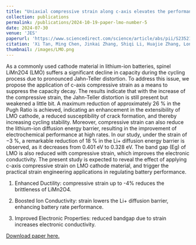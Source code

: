 ```yaml
---
title: "Uniaxial compressive strain along c-axis elevates the performance of LiMn2O4 cathode in lithium-ion batteries"
collection: publications
permalink: /publications/2024-10-19-paper-lmo-number-5
date: 2024-07-30
venue: 'JES'
paperurl: 'https://www.sciencedirect.com/science/article/abs/pii/S2352152X2402084X'
citation: 'Xi Tan, Ming Chen, Jinkai Zhang, Shiqi Li, Huajie Zhang, Long Yang, Tian Sun, Xin Qian*, Guang Feng*, Decoding electrochemical processes of lithium-ion batteries by classical molecular dynamics simulations, *Advanced Energy Materials*, 2024, 14, 2400564.'
thumbnail: /images/LMO.png
---
```

As a commonly used cathode material in lithium-ion batteries, spinel LiMn2O4 (LMO) suffers a significant decline in capacity during the cycling process due to pronounced Jahn-Teller distortion. To address this issue, we propose the application of c-axis compressive strain as a means to suppress the capacity decay. The results indicate that with the increase of the compressive strain, the Jahn-Teller distortion is still present but weakened a little bit. A maximum reduction of approximately 26 % in the Pugh Ratio is achieved, indicating an enhancement in the extensibility of LMO cathode, a reduced susceptibility of crack formation, and thereby increasing cycling stability. Moreover, compressive strain can also reduce the lithium-ion diffusion energy barrier, resulting in the improvement of electrochemical performance at high rates. In our study, under the strain of −3 %, a remarkable reduction of 18 % in the Li+ diffusion energy barrier is observed, as it decreases from 0.401 eV to 0.328 eV. The band gap (Eg) of LMO is also reduced with compressive strain, which improves the electronic conductivity. The present study is expected to reveal the effect of applying c-axis compressive strain on LMO cathode material, and trigger the practical strain engineering applications in regulating battery performance. 

1) Enhanced Ductility: compressive strain up to -4% reduces the brittleness of LiMn2O4. 

2) Boosted Ion Conductivity: strain lowers the Li+ diffusion barrier, enhancing battery rate performance.

3) Improved Electronic Properties: reduced bandgap due to strain increases electronic conductivity.


[Download paper here.](https://www.sciencedirect.com/science/article/pii/S2352152X2402084X)
